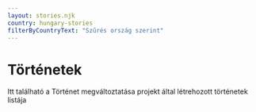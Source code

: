 ```yaml
---
layout: stories.njk
country: hungary-stories
filterByCountryText: "Szűrés ország szerint"
---
```

# Történetek
Itt található a Történet megváltoztatása projekt által létrehozott történetek listája
